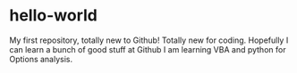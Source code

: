# hello-world
My first repository, totally new to Github!
Totally new for coding. Hopefully I can learn a bunch of good stuff at Github
I am learning VBA and python for Options analysis. 
